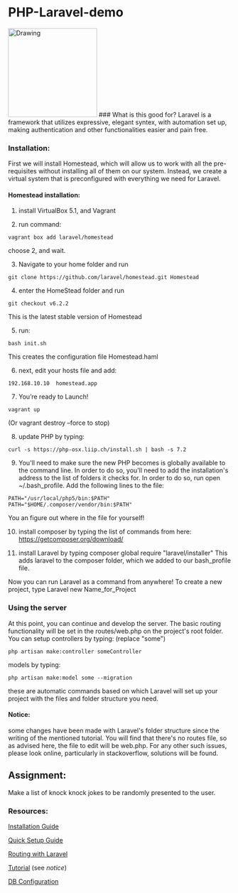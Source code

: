 # PHP-Laravel-demo
<img src="https://upload.wikimedia.org/wikipedia/commons/3/3d/LaravelLogo.png" alt="Drawing" width="200"/>
### What is this good for?
Laravel is a framework that utilizes expressive, elegant syntex, with automation set up, making authentication and other functionalities easier and pain free.


### Installation:

First we will install Homestead, which will allow us to work with all the pre-requisites without installing all of them on our system. Instead, we create a virtual system that is preconfigured with everything we need for Laravel.

#### Homestead installation:

1. install VirtualBox 5.1, and Vagrant

2. run command: 
```
vagrant box add laravel/homestead 
```
choose 2, and wait.

3. Navigate to your home folder and run 
```
git clone https://github.com/laravel/homestead.git Homestead
```
4. enter the HomeStead folder and run 
```
git checkout v6.2.2
```
This is the latest stable version of Homestead

5. run:
```
bash init.sh
```
This creates the configuration file Homestead.haml

6. next, edit your hosts file and add: 
```
192.168.10.10  homestead.app
```	
7. You’re ready to Launch!
```
vagrant up 
```
(Or vagrant destroy –force to stop)

8. update PHP by typing:
```
curl -s https://php-osx.liip.ch/install.sh | bash -s 7.2
```

9. You'll need to make sure the new PHP becomes is globally available to the command line. In order to do so, you'll need to add the installation's address to the list of folders it checks for. In order to do so, run open ~/.bash_profile.
Add the following lines to the file:
```
PATH="/usr/local/php5/bin:$PATH"
PATH="$HOME/.composer/vendor/bin:$PATH"
```
You an figure out where in the file for yourself!

10. install composer by typing the list of commands from here:
https://getcomposer.org/download/

11. install Laravel by typing composer global require "laravel/installer"
This adds laravel to the composer folder, which we added to our bash_profile file. 

Now you can run Laravel as a command from anywhere!
To create a new project, type Laravel new Name_for_Project
### Using the server
At this point, you can continue and develop the server. The basic routing functionality will be set in the routes/web.php on the project's root folder. You can setup controllers by typing: (replace "some")
```
php artisan make:controller someController
```
models by typing:
```
php artisan make:model some --migration
```
these are automatic commands based on which Laravel will set up your project with the files and folder structure you need.



#### Notice:
some changes have been made with Laravel's folder structure since the writing of the mentioned tutorial.
You will find that there's no routes file, so as advised here, the file to edit will be web.php. For any other such issues, please look online, particularly in stackoverflow, solutions will be found.


## Assignment:
Make a list of knock knock jokes to be randomly presented to the user.

### Resources:
[Installation Guide](https://laravel.com/docs/5.5/)  

[Quick Setup Guide](https://laravel.com/docs/4.2/quick)  

[Routing with Laravel](https://laravel.com/docs/5.3/routing#basic-routing)

[Tutorial](https://selftaughtcoders.com/from-idea-to-launch/lesson-17/laravel-5-mvc-application-in-10-minutes) (see *notice*)

[DB Configuration](https://laravel.com/docs/5.5/database#configuration)


